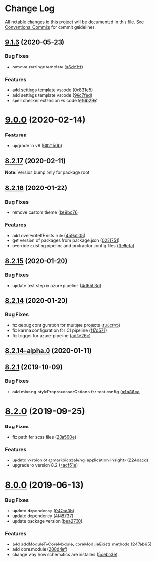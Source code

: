 # Change Log

All notable changes to this project will be documented in this file.
See [Conventional Commits](https://conventionalcommits.org) for commit guidelines.

## [9.1.6](https://github.com/ObjectivityLtd/angular-schematics/compare/v9.0.0...v9.1.6) (2020-05-23)


### Bug Fixes

* remove serrings template ([a6dc1cf](https://github.com/ObjectivityLtd/angular-schematics/commit/a6dc1cf49b1608bd7394bea48f911253ca08e866))


### Features

* add settings template vscode ([0c831e5](https://github.com/ObjectivityLtd/angular-schematics/commit/0c831e5591e1b578eb50e9eaaf4910a02a027d37))
* add settings template vscode ([96c7fed](https://github.com/ObjectivityLtd/angular-schematics/commit/96c7fed7c5e972d6b097612fc7ee1206b94f1aba))
* spell checker extension vs code ([ef6b29e](https://github.com/ObjectivityLtd/angular-schematics/commit/ef6b29e46c02995b2e3c2cd14d7ee974cde80bb7))






# [9.0.0](https://github.com/ObjectivityLtd/angular-schematics/compare/v8.2.17...v9.0.0) (2020-02-14)


### Features

* upgrade to v9 ([602150b](https://github.com/ObjectivityLtd/angular-schematics/commit/602150bd090663842368dfe5bb8cfc6020625d80))





## [8.2.17](https://github.com/ObjectivityLtd/angular-schematics/compare/v8.2.16...v8.2.17) (2020-02-11)

**Note:** Version bump only for package root





## [8.2.16](https://github.com/ObjectivityLtd/angular-schematics/compare/v8.2.15...v8.2.16) (2020-01-22)


### Bug Fixes

* remove custom theme ([be9bc76](https://github.com/ObjectivityLtd/angular-schematics/commit/be9bc76a8e6819b68f238ab100ebf0504e4c2027))


### Features

* add overwriteIfExists rule ([459ab05](https://github.com/ObjectivityLtd/angular-schematics/commit/459ab0544d208656c963edb79d8696e56df874b0))
* get version of packages from package.json ([0221751](https://github.com/ObjectivityLtd/angular-schematics/commit/0221751f1a9b2dbbf824109b164e98515a6b9062))
* override existing pipeline and protractor config files ([ffe9efa](https://github.com/ObjectivityLtd/angular-schematics/commit/ffe9efa1d93a34b3c20ce7c0ca5d43ed81e02abc))






## [8.2.15](https://github.com/ObjectivityLtd/angular-schematics/compare/v8.2.14...v8.2.15) (2020-01-20)


### Bug Fixes

* update test step in azure pipeline ([4d65b3d](https://github.com/ObjectivityLtd/angular-schematics/commit/4d65b3d65454a6cb79ddd2f3b30be969cae72e0b))





## [8.2.14](https://github.com/ObjectivityLtd/angular-schematics/compare/v8.2.14-alpha.0...v8.2.14) (2020-01-20)


### Bug Fixes

* fix debug configuration for multiple projects ([f08cf45](https://github.com/ObjectivityLtd/angular-schematics/commit/f08cf45eb3b4b82b9c22aee71eab06b847094a73))
* fix karma configuration for CI pipeline ([f17d571](https://github.com/ObjectivityLtd/angular-schematics/commit/f17d5711f83e91b91bbf11bfa40c5e956232d64b))
* fix trigger for azure-pipeline ([ad3e26c](https://github.com/ObjectivityLtd/angular-schematics/commit/ad3e26c46e76ab272dc88c2dd64e706b718e7b80))






## [8.2.14-alpha.0](https://github.com/ObjectivityLtd/angular-schematics/compare/8.2.1...v8.2.14-alpha.0) (2020-01-11)



## [8.2.1](https://github.com/ObjectivityLtd/angular-schematics/compare/8.2.0...8.2.1) (2019-10-09)


### Bug Fixes

* add missing stylePreprocessorOptions for test config ([a6b86ea](https://github.com/ObjectivityLtd/angular-schematics/commit/a6b86ea630f85e9e858cee4a815440c58102b3e9))



# [8.2.0](https://github.com/ObjectivityLtd/angular-schematics/compare/8.0.0...8.2.0) (2019-09-25)


### Bug Fixes

* fix path for scss files ([20a590e](https://github.com/ObjectivityLtd/angular-schematics/commit/20a590eb34cebdcdc00969d4cce5b9d61af3deb1))


### Features

* update version of @markpieszak/ng-application-insights ([224daed](https://github.com/ObjectivityLtd/angular-schematics/commit/224daed05f8752f39673ed93f4fde8bf7383b672))
* upgrade to version 8.2 ([4acf51e](https://github.com/ObjectivityLtd/angular-schematics/commit/4acf51e632771fa9cacd976a0c4a8717cb839362))



# [8.0.0](https://github.com/ObjectivityLtd/angular-schematics/compare/0.1.0-alpha.1...8.0.0) (2019-06-13)


### Bug Fixes

* update dependency ([947ec3b](https://github.com/ObjectivityLtd/angular-schematics/commit/947ec3b3228c281acc670763cc2a3140c6eb9d78))
* update dependency ([4f48737](https://github.com/ObjectivityLtd/angular-schematics/commit/4f48737fe4637f48dfbd300224c7a9c84bcd8c78))
* update package version ([bea2730](https://github.com/ObjectivityLtd/angular-schematics/commit/bea2730d2ccbcb8c014212c4a4a717bdc88b06db))


### Features

* add addModuleToCoreModule, coreModuleExists methods ([247eb65](https://github.com/ObjectivityLtd/angular-schematics/commit/247eb65bdb596c8a4e2a4c6285cf04e18658fca0))
* add core.module ([288d4ef](https://github.com/ObjectivityLtd/angular-schematics/commit/288d4ef0aa55b9b30f72ca713c294416017fd3e6))
* change way how schematics are installed ([5cebb3e](https://github.com/ObjectivityLtd/angular-schematics/commit/5cebb3ea051c5b3d2ae646eea47152908d365b01))
